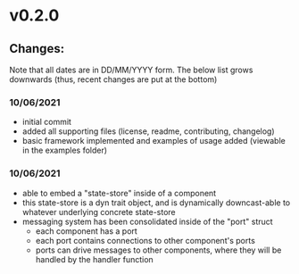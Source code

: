 # v0.2.0

## Changes:
Note that all dates are in DD/MM/YYYY form.
The below list grows downwards (thus, recent changes are put at the bottom)

### 10/06/2021
* initial commit
* added all supporting files (license, readme, contributing, changelog)
* basic framework implemented and examples of usage added (viewable in the examples folder)

### 10/06/2021
* able to embed a "state-store" inside of a component
* this state-store is a dyn trait object, and is dynamically downcast-able to whatever underlying concrete state-store
* messaging system has been consolidated inside of the "port" struct
    * each component has a port
    * each port contains connections to other component's ports
    * ports can drive messages to other components, where they will be handled by the handler function
